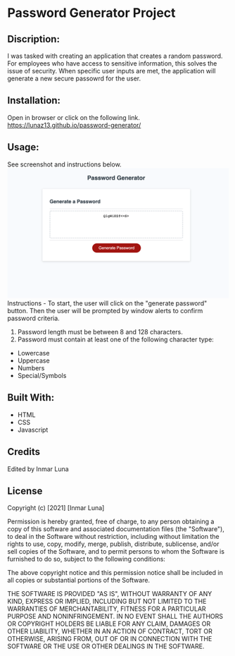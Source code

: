 # Password Generator Project

## Discription: 
I was tasked with creating an application that creates a random password. For employees who have access to sensitive information, this solves the issue of security. When specific user inputs are met, the application will generate a new secure passowrd for the user. 

## Installation:
Open in browser or click on the following link. https://lunaz13.github.io/password-generator/

## Usage:
See screenshot and instructions below.
![Alt Text](site-screenshot.png)
Instructions - To start, the user will click on the "generate password" button. Then the user will be prompted by window alerts to confirm password criteria. 

1. Password length must be between 8 and 128 characters.
2. Password must contain at least one of the following character type:
* Lowercase 
* Uppercase
* Numbers 
* Special/Symbols

## Built With:
* HTML
* CSS
* Javascript

## Credits
Edited by Inmar Luna

## License 

Copyright (c) [2021] [Inmar Luna]

Permission is hereby granted, free of charge, to any person obtaining a copy
of this software and associated documentation files (the "Software"), to deal
in the Software without restriction, including without limitation the rights
to use, copy, modify, merge, publish, distribute, sublicense, and/or sell
copies of the Software, and to permit persons to whom the Software is
furnished to do so, subject to the following conditions:

The above copyright notice and this permission notice shall be included in all
copies or substantial portions of the Software.

THE SOFTWARE IS PROVIDED "AS IS", WITHOUT WARRANTY OF ANY KIND, EXPRESS OR
IMPLIED, INCLUDING BUT NOT LIMITED TO THE WARRANTIES OF MERCHANTABILITY,
FITNESS FOR A PARTICULAR PURPOSE AND NONINFRINGEMENT. IN NO EVENT SHALL THE
AUTHORS OR COPYRIGHT HOLDERS BE LIABLE FOR ANY CLAIM, DAMAGES OR OTHER
LIABILITY, WHETHER IN AN ACTION OF CONTRACT, TORT OR OTHERWISE, ARISING FROM,
OUT OF OR IN CONNECTION WITH THE SOFTWARE OR THE USE OR OTHER DEALINGS IN THE
SOFTWARE.